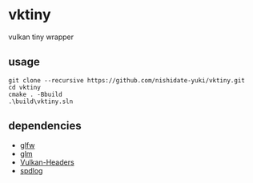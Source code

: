 # vktiny

vulkan tiny wrapper

## usage

```
git clone --recursive https://github.com/nishidate-yuki/vktiny.git
cd vktiny
cmake . -Bbuild
.\build\vktiny.sln
```

## dependencies

- [glfw](https://github.com/glfw/glfw.git)
- [glm](https://github.com/g-truc/glm.git)
- [Vulkan-Headers](https://github.com/KhronosGroup/Vulkan-Headers.git)
- [spdlog](https://github.com/gabime/spdlog.git)
